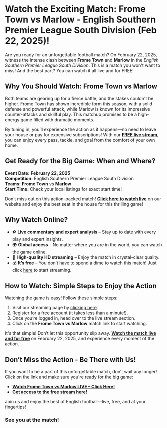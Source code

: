 # Watch the Exciting Match: Frome Town vs Marlow - English Southern Premier League South Division (Feb 22, 2025)!

Are you ready for an unforgettable football match? On February 22, 2025, witness the intense clash between **Frome Town** and **Marlow** in the _English Southern Premier League South Division_. This is a match you won't want to miss! And the best part? You can watch it all live and for FREE!

## Why You Should Watch: Frome Town vs Marlow

Both teams are gearing up for a fierce battle, and the stakes couldn't be higher. Frome Town has shown incredible form this season, with a solid defense and powerful attack, while Marlow is known for its impressive counter-attacks and skillful play. This matchup promises to be a high-energy game filled with dramatic moments.

By tuning in, you’ll experience the action as it happens—no need to leave your house or pay for expensive subscriptions! With our **[FREE live stream](https://tinyurl.com/livestreamfreeo?st=Frome+Town+vs+Marlow&si=gh)**, you can enjoy every pass, tackle, and goal from the comfort of your own home.

## Get Ready for the Big Game: When and Where?

**Event Date:**  **February 22, 2025**  
**Competition:** English Southern Premier League South Division  
**Teams:**  **Frome Town** vs **Marlow**  
**Start Time:** Check your local listings for exact start time!

Don’t miss out on this action-packed match! **[Click here to watch live](https://tinyurl.com/livestreamfreeo?st=Frome+Town+vs+Marlow&si=gh)** on our website and enjoy the best seat in the house for this thrilling game!

## Why Watch Online?

- ⚽ **Live commentary and expert analysis** – Stay up to date with every play and expert insights.
- 🌍 **Global access** – No matter where you are in the world, you can watch the game online.
- 🎥 **High-quality HD streaming** – Enjoy the match in crystal-clear quality.
- 💰 **It’s free** – You don’t have to spend a dime to watch this match! Just click [here](https://tinyurl.com/livestreamfreeo?st=Frome+Town+vs+Marlow&si=gh) to start streaming.

## How to Watch: Simple Steps to Enjoy the Action

Watching the game is easy! Follow these simple steps:

1. Visit our streaming page by [clicking here](https://tinyurl.com/livestreamfreeo?st=Frome+Town+vs+Marlow&si=gh).
2. Register for a free account (it takes less than a minute!).
3. Once you’re logged in, head over to the live stream section.
4. Click on the **Frome Town vs Marlow** match link to start watching.

It's that simple! Don’t let this opportunity slip away. **[Watch the match live and for free](https://tinyurl.com/livestreamfreeo?st=Frome+Town+vs+Marlow&si=gh)** on February 22, 2025, and experience every moment of the action.

## Don’t Miss the Action - Be There with Us!

If you want to be a part of this unforgettable match, don’t wait any longer! Click on the link and make sure you're ready for the big game:

- **[Watch Frome Town vs Marlow LIVE – Click Here!](https://tinyurl.com/livestreamfreeo?st=Frome+Town+vs+Marlow&si=gh)**
- **[Get access to the free stream here!](https://tinyurl.com/livestreamfreeo?st=Frome+Town+vs+Marlow&si=gh)**

Join us and enjoy the best of English football—live, free, and at your fingertips!

### See you at the match!
